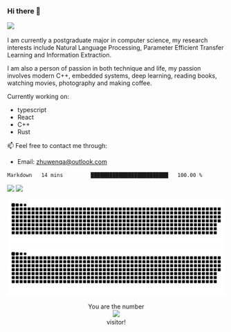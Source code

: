 ### Hi there 👋

[![](https://github-profile-trophy.vercel.app/?username=Leonezz)](https://github.com/Leonezz)

I am currently a postgraduate major in computer science, my research interests include Natural Language Processing, Parameter Efficient Transfer Learning and Information Extraction.

I am also a person of passion in both technique and life, my passion involves modern C++, embedded systems, deep learning, reading books, watching movies, photography and making coffee.

Currently working on:
- typescript
- React
- C++
- Rust

📫 Feel free to contact me through:

- Email: zhuwenqa@outlook.com

<!--START_SECTION:waka-->

```txt
Markdown   14 mins         █████████████████████████   100.00 %
```

<!--END_SECTION:waka-->

<picture>
<source 
  srcset="https://github-readme-stats.vercel.app/api?username=Leonezz&count_private=true&show_icons=true&include_all_commits=true&theme=dark"
  media="(prefers-color-scheme: dark)"
/>
<source
  srcset="https://github-readme-stats.vercel.app/api?username=Leonezz&count_private=true&show_icons=true&include_all_commits=true&theme=vue"
  media="(prefers-color-scheme: light), (prefers-color-scheme: no-preference)"
/>
<img src="https://github-readme-stats.vercel.app/api?username=Leonezz&show_icons=true" />
</picture>

<picture>
<source 
  srcset="https://github-readme-stats.vercel.app/api/top-langs/?username=Leonezz&hide=TeX&layout=compact&theme=dark"
  media="(prefers-color-scheme: dark)"
/>
<source
  srcset="https://github-readme-stats.vercel.app/api/top-langs/?username=Leonezz&hide=TeX&layout=compact&theme=vue"
  media="(prefers-color-scheme: light), (prefers-color-scheme: no-preference)"
/>
<img src="https://github-readme-stats.vercel.app/api/top-langs/?username=Leonezz&show_icons=true" />
</picture>

![GitHub Snake Light](https://raw.githubusercontent.com/Leonezz/Leonezz/output/github-contribution-grid-snake-light.svg#gh-light-mode-only)![GitHub Snake dark](https://raw.githubusercontent.com/Leonezz/Leonezz/output/github-contribution-grid-snake-dark.svg#gh-dark-mode-only)

<p align="center">
  You are the number</br> 
  <img src="https://profile-counter.glitch.me/leonezz/count.svg" /></br>
  visitor!
</p>
